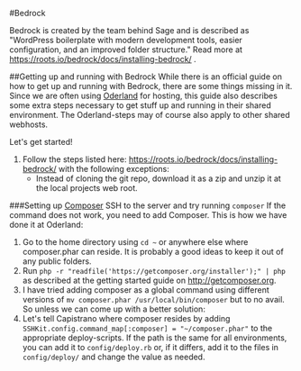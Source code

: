 #Bedrock

Bedrock is created by the team behind Sage and is described as "WordPress boilerplate with modern development tools, easier configuration, and an improved folder structure." Read more at 
https://roots.io/bedrock/docs/installing-bedrock/
.

##Getting up and running with Bedrock
While there is an official guide on how to get up and running with Bedrock, there are some things missing in it. Since we are often using [Oderland](http://oderland.se) for hosting, this guide also describes some extra steps necessary to get stuff up and running in their shared environment. The Oderland-steps may of course also apply to other shared webhosts.

Let's get started!

1. Follow the steps listed here: https://roots.io/bedrock/docs/installing-bedrock/ with the following exceptions:
    - Instead of cloning the git repo, download it as a zip and unzip it at the local projects web root.

###Setting up [Composer](https://getcomposer.org/)
SSH to the server and try running `composer`
If the command does not work, you need to add Composer. This is how we have done it at Oderland:

1. Go to the home directory using `cd ~` or anywhere else where composer.phar can reside. It is probably a good ideas to keep it out of any public folders.
2. Run `php -r "readfile('https://getcomposer.org/installer');" | php` as described at the getting started guide on http://getcomposer.org.
3. I have tried adding composer as a global command using different versions of `mv composer.phar /usr/local/bin/composer` but to no avail. So unless we can come up with a better solution:
4. Let's tell Capistrano where composer resides by adding `SSHKit.config.command_map[:composer] = "~/composer.phar"` to the appropriate deploy-scripts. If the path is the same for all environments, you can add it to `config/deploy.rb` or, if it differs, add it to the files in `config/deploy/` and change the value as needed.
